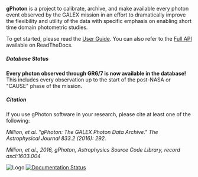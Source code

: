**gPhoton** is a project to calibrate, archive, and make available every photon event observed by the GALEX mission in an effort to dramatically improve the flexibility and utility of the data with specific emphasis on enabling short time domain photometric studies.

To get started, please read the [User Guide](https://github.com/cmillion/gPhoton/blob/master/docs/UserGuide.md).  You can also refer to the [Full API](http://gphoton.readthedocs.io/en/master/) available on ReadTheDocs.

##### Database Status
**Every photon observed through GR6/7 is now available in the database!** This includes every observation up to the start of the post-NASA or "CAUSE" phase of the mission.

##### Citation
If you use gPhoton software in your research, please cite at least one of the following:

_Million, et al. "gPhoton: The GALEX Photon Data Archive." The Astrophysical Journal 833.2 (2016): 292._

_Million, et al., 2016, gPhoton, Astrophysics Source Code Library, record ascl:1603.004_

![Logo](https://travis-ci.org/cmillion/gPhoton.svg?branch=master)
[![Documentation Status](https://readthedocs.org/projects/gphoton/badge/?version=master)](http://gphoton.readthedocs.io/en/master/?badge=master)
